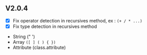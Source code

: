 ## V2.0.4

- [x] Fix operator detection in recursives method, ex : `(+ / * ...)`
- [x] Fix type detection in recursives method
* String (" ')
* Array `([ ] ( ) { })`
* Attribute (class.attribute)